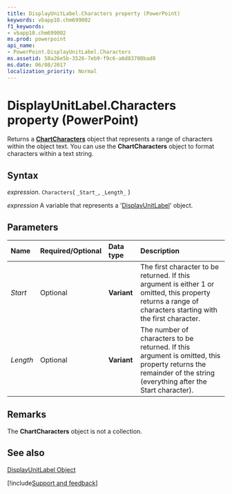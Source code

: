 ```yaml
---
title: DisplayUnitLabel.Characters property (PowerPoint)
keywords: vbapp10.chm699002
f1_keywords:
- vbapp10.chm699002
ms.prod: powerpoint
api_name:
- PowerPoint.DisplayUnitLabel.Characters
ms.assetid: 58a26e5b-3526-7eb9-f9c6-a6d83708bad8
ms.date: 06/08/2017
localization_priority: Normal
---
```



# DisplayUnitLabel.Characters property (PowerPoint)

Returns a **[ChartCharacters](PowerPoint.ChartCharacters.md)** object that represents a range of characters within the object text. You can use the **ChartCharacters** object to format characters within a text string.


## Syntax

_expression_. `Characters`( `_Start_`, `_Length_` )

_expression_ A variable that represents a '[DisplayUnitLabel](PowerPoint.DisplayUnitLabel.md)' object.


## Parameters



|Name|Required/Optional|Data type|Description|
|:-----|:-----|:-----|:-----|
| _Start_|Optional|**Variant**|The first character to be returned. If this argument is either 1 or omitted, this property returns a range of characters starting with the first character.|
| _Length_|Optional|**Variant**|The number of characters to be returned. If this argument is omitted, this property returns the remainder of the string (everything after the Start character).|

## Remarks

The **ChartCharacters** object is not a collection.


## See also


[DisplayUnitLabel Object](PowerPoint.DisplayUnitLabel.md)

[!include[Support and feedback](~/includes/feedback-boilerplate.md)]